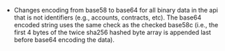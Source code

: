 * Changes encoding from base58 to base64 for all binary data in the api that is not identifiers (e.g., accounts, contracts, etc). The base64 encoded string uses the same check as the checked base58c (i.e., the first 4 bytes of the twice sha256 hashed byte array is appended last before base64 encoding the data).
